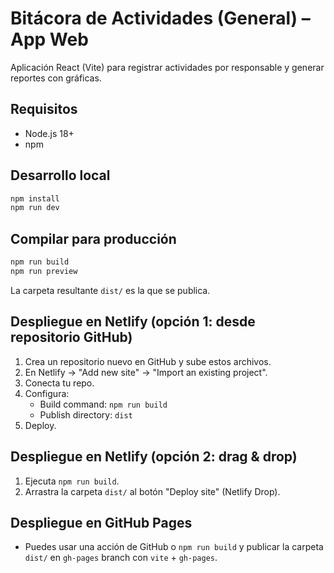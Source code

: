 
# Bitácora de Actividades (General) – App Web

Aplicación React (Vite) para registrar actividades por responsable y generar reportes con gráficas.

## Requisitos
- Node.js 18+
- npm

## Desarrollo local
```bash
npm install
npm run dev
```

## Compilar para producción
```bash
npm run build
npm run preview
```

La carpeta resultante `dist/` es la que se publica.

## Despliegue en Netlify (opción 1: desde repositorio GitHub)
1. Crea un repositorio nuevo en GitHub y sube estos archivos.
2. En Netlify → "Add new site" → "Import an existing project".
3. Conecta tu repo.
4. Configura:
   - Build command: `npm run build`
   - Publish directory: `dist`
5. Deploy.

## Despliegue en Netlify (opción 2: drag & drop)
1. Ejecuta `npm run build`.
2. Arrastra la carpeta `dist/` al botón "Deploy site" (Netlify Drop).

## Despliegue en GitHub Pages
- Puedes usar una acción de GitHub o `npm run build` y publicar la carpeta `dist/` en `gh-pages` branch con `vite` + `gh-pages`.

